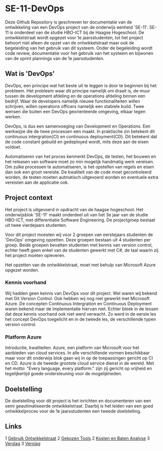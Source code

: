 # SE-11-DevOps
Deze Github Repository is geschreven ter documentatie van de ontwikkeling van een DevOps project 
van de onderwijs eenheid 'SE-11'. SE-11 is onderdeel van de studie HBO-ICT bij de Haagse Hogeschool. De 
ontwikkelstraat wordt opgezet voor 1e jaarsstudenten, tot het project behoort niet alleen de opzet van de 
ontwikkelstraat maar ook de begeleiding van het gebruik van dit systeem. Onder de begeleiding wordt code review, 
documentatie voor het gebruik van het systeem en bijwonen van de sprint plannings van de 1e jaarsstudenten.

## Wat is 'DevOps'
DevOps, een principe wat het beste uit te leggen is door te beginnen bij het probleem. Het probleem waar dit principe 
namelijk om draait is, de muur tussen de development afdeling en de operations afdeling binnen een bedrijf. 
Waar de developers namelijk nieuwe functionaliteiten willen schrijven, willen operations officers namelijk een 
stabiele build. Twee wensen die buiten een DevOps georienteerde omgeving, elkaar tegen werken. 

DevOps, is dus een samenvoeging van Development en Operations. Een werkwijze die de twee processen een maakt. 
In praktische zin betekent dit continuous intergration(CI) en continuous deployment(CD). Dit betekent dat de code 
constant gebuild en gedeployed wordt, mits deze aan de eisen voldoet.

Automatiseren van het proces kenmerkt DevOps, de testen, het bouwen en het releasen van software moet zo min 
mogelijk handmatig werk vereisen. Om zulke processen te automatiseren, is het opstellen van regels en eisen dan ook 
een groot vereiste. De kwaliteit van de code moet gecontroleerd worden, de testen moeten autmatisch uitgevoerd 
worden en eventuele extra vereisten aan de applicatie ook.


## Project context
Het project is uitgevoerd in opdracht van de haagse hogeschool. Het onderwijsblok 'SE-11' maakt onderdeel uit van 
het 3e jaar van de studie HBO-ICT, met differentiatie Software Engineering. De projectgroep bestaat uit twee 
vierdejaars studenten. 

Voor dit project moesten wij voor 2 groepen van eerstejaars studenten de 'DevOps' omgeving opzetten. Deze 
groepen bestaan uit 4 studenten per groep. Beide groepen bevatten studenten met kennis van version control, 
echter heeft geen enkel van de studenten gewerkt met C#, de taal waarin zij het project moeten opleveren. 

Het opzetten van de ontwikkelstraat, moet met behulp van Microsoft Azure opgezet worden.

### Kennis voorhand
Wij hadden geen kennis van DevOps voor dit project. Wel waren wij bekend met Git Version Control. Ook hebben wij 
nog niet gewerkt met Microsoft Azure. De concepten Continuous Intergration en Continuous Deployment waren bekend maar
de implementatie hiervan niet. Echter bleek in de lessen dat deze kennis voorhand ook niet werd verwacht. Zo werd in 
de eerste les het concept DevOps toegelicht en in de tweede les, de verschillende typen version control. 

### Platform Azure
Introductie, kwaliteiten.
Azure, een platform van Microsoft voor het aanbieden van cloud services. 
In alle verschillende vormen beschikbaar maar voor dit onderwijs blok gaan wij in op de toepassingen gericht op CI en CD. 
Azure is de tweede grootste cloud service dienst in de wereld. Met het motto: "Every language, every platform." zijn 
zij gericht op vrijheid en tegelijkertijd goede ondersteuning voor de mogelijkheden. 


## Doelstelling
De doelstelling voor dit project is het inrichten en documenteren van een semi geautimatiseerde ontwikkelstraat. 
Daarbij is het leiden van een goed ontwikkelproces voor de 1e jaarsstudenten een tweede doelstelling.

## Links 
1  [Gebruik Ontwikkelstraat](https://github.com/Janlorie/SE-11-DevOps/tree/master/Documentatie/Gebruik_Ontwikkelstraat.md)
2  [Gekozen Tools](https://github.com/Janlorie/SE-11-DevOps/tree/master/Documentatie/Gekozen_tools.md)
2  [Kosten en Baten Analyse](https://github.com/Janlorie/SE-11-DevOps/tree/master/Documentatie/Kosten_Baten.md)
3  [Verslag](https://github.com/Janlorie/SE-11-DevOps/tree/master/Project%20Verslag/Verslag.md)
3  [Verslag](https://github.com/Janlorie/SE-11-DevOps/tree/master/Project%20Verslag/Statistieken.md)




